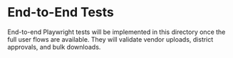 # End-to-End Tests

End-to-end Playwright tests will be implemented in this directory once the full user flows
are available. They will validate vendor uploads, district approvals, and bulk downloads.
